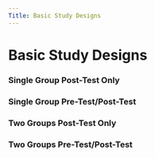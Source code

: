 ```yaml
---
Title: Basic Study Designs
---
```


# Basic Study Designs

### Single Group Post-Test Only

### Single Group Pre-Test/Post-Test

### Two Groups Post-Test Only

### Two Groups Pre-Test/Post-Test
